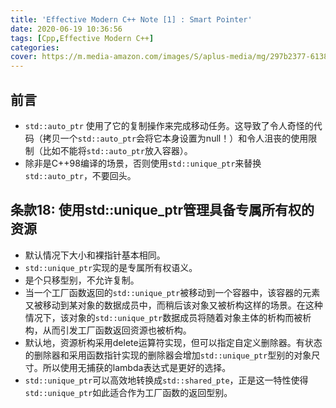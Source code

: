 ```yaml
---
title: 'Effective Modern C++ Note [1] : Smart Pointer'
date: 2020-06-19 10:36:56
tags: [Cpp,Effective Modern C++]
categories:
cover: https://m.media-amazon.com/images/S/aplus-media/mg/297b2377-6138-4ecf-9f6f-f1ee4fe08eaf.png
---
```

<meta name="referrer" content="no-referrer" />

## 前言

- `std::auto_ptr` 使用了它的复制操作来完成移动任务。这导致了令人奇怪的代码（拷贝一个`std::auto_ptr`会将它本身设置为null！）和令人沮丧的使用限制（比如不能将`std::auto_ptr`放入容器）。
- 除非是C++98编译的场景，否则使用`std::unique_ptr`来替换`std::auto_ptr`，不要回头。

## 条款18: 使用std::unique_ptr管理具备专属所有权的资源

- 默认情况下大小和裸指针基本相同。
- `std::unique_ptr`实现的是专属所有权语义。
- 是个只移型别，不允许复制。
- 当一个工厂函数返回的`std::unique_ptr`被移动到一个容器中，该容器的元素又被移动到某对象的数据成员中，而稍后该对象又被析构这样的场景。在这种情况下，该对象的`std::unique_ptr`数据成员将随着对象主体的析构而被析构，从而引发工厂函数返回资源也被析构。
- 默认地，资源析构采用delete运算符实现，但可以指定自定义删除器。有状态的删除器和采用函数指针实现的删除器会增加`std::unique_ptr`型别的对象尺寸。所以使用无捕获的lambda表达式是更好的选择。
- `std::unique_ptr`可以高效地转换成`std::shared_pte`，正是这一特性使得`std::unique_ptr`如此适合作为工厂函数的返回型别。

